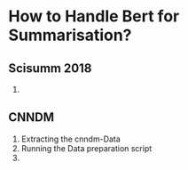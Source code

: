 # How to Handle Bert for Summarisation?

## Scisumm 2018
1. 

## CNNDM
1. Extracting the cnndm-Data
2. Running the Data preparation script
3. 
